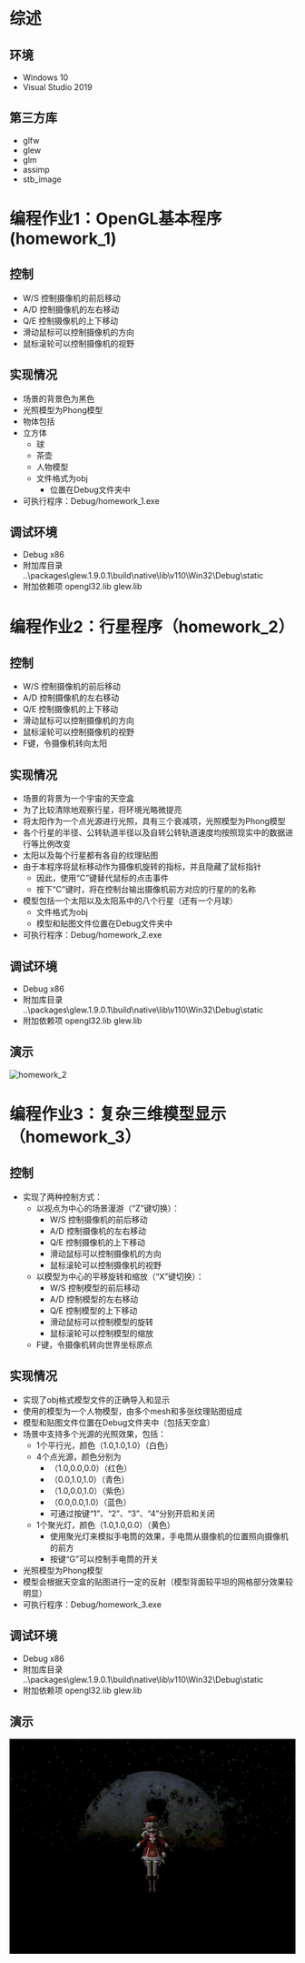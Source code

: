 # 综述

## 环境

* Windows 10
* Visual Studio 2019

## 第三方库

* glfw
* glew
* glm
* assimp
* stb_image

# 编程作业1：OpenGL基本程序 (homework_1)

## 控制

- W/S 控制摄像机的前后移动
- A/D 控制摄像机的左右移动
- Q/E 控制摄像机的上下移动
- 滑动鼠标可以控制摄像机的方向
- 鼠标滚轮可以控制摄像机的视野

## 实现情况

- 场景的背景色为黑色
- 光照模型为Phong模型
- 物体包括
- 立方体
  - 球
  - 茶壶
  - 人物模型
  - 文件格式为obj
    - 位置在Debug文件夹中
- 可执行程序：Debug/homework_1.exe

## 调试环境

* Debug x86
* 附加库目录 ..\packages\glew.1.9.0.1\build\native\lib\v110\Win32\Debug\static
* 附加依赖项  opengl32.lib  glew.lib


# 编程作业2：行星程序（homework_2）

## 控制

- W/S 控制摄像机的前后移动
- A/D 控制摄像机的左右移动
- Q/E 控制摄像机的上下移动
- 滑动鼠标可以控制摄像机的方向
- 鼠标滚轮可以控制摄像机的视野
- F键，令摄像机转向太阳

## 实现情况

* 场景的背景为一个宇宙的天空盒
* 为了比较清除地观察行星，将环境光略微提亮
* 将太阳作为一个点光源进行光照，具有三个衰减项，光照模型为Phong模型
* 各个行星的半径、公转轨道半径以及自转公转轨道速度均按照现实中的数据进行等比例改变
* 太阳以及每个行星都有各自的纹理贴图
* 由于本程序将鼠标移动作为摄像机旋转的指标，并且隐藏了鼠标指针
  * 因此，使用“C”键替代鼠标的点击事件
  * 按下“C”键时，将在控制台输出摄像机前方对应的行星的的名称
* 模型包括一个太阳以及太阳系中的八个行星（还有一个月球）
  * 文件格式为obj
  * 模型和贴图文件位置在Debug文件夹中
* 可执行程序：Debug/homework_2.exe

## 调试环境

* Debug x86
* 附加库目录 ..\packages\glew.1.9.0.1\build\native\lib\v110\Win32\Debug\static
* 附加依赖项  opengl32.lib  glew.lib

## 演示

![homework_2](homework_2.gif)

# 编程作业3：复杂三维模型显示（homework_3）

## 控制

- 实现了两种控制方式：
  - 以视点为中心的场景漫游（“Z”键切换）：
    - W/S 控制摄像机的前后移动
    - A/D 控制摄像机的左右移动
    - Q/E 控制摄像机的上下移动
    - 滑动鼠标可以控制摄像机的方向
    - 鼠标滚轮可以控制摄像机的视野
  - 以模型为中心的平移旋转和缩放（“X”键切换）：
    - W/S 控制模型的前后移动
    - A/D 控制模型的左右移动
    - Q/E 控制模型的上下移动
    - 滑动鼠标可以控制模型的旋转
    - 鼠标滚轮可以控制模型的缩放
  - F键，令摄像机转向世界坐标原点

## 实现情况

* 实现了obj格式模型文件的正确导入和显示
* 使用的模型为一个人物模型，由多个mesh和多张纹理贴图组成
* 模型和贴图文件位置在Debug文件夹中（包括天空盒）
* 场景中支持多个光源的光照效果，包括：
  * 1个平行光，颜色（1.0,1.0,1.0）（白色）
  * 4个点光源，颜色分别为
    * （1.0,0.0,0.0）（红色）
    * （0.0,1.0,1.0）（青色）
    * （1.0,0.0,1.0）（紫色）
    * （0.0,0.0,1.0）（蓝色）
    * 可通过按键“1”、“2”、“3”、“4”分别开启和关闭
  * 1个聚光灯，颜色（1.0,1.0,0.0）（黄色）
    * 使用聚光灯来模拟手电筒的效果，手电筒从摄像机的位置照向摄像机的前方
    * 按键“G”可以控制手电筒的开关
* 光照模型为Phong模型
* 模型会根据天空盒的贴图进行一定的反射（模型背面较平坦的网格部分效果较明显）
* 可执行程序：Debug/homework_3.exe

## 调试环境

* Debug x86
* 附加库目录 ..\packages\glew.1.9.0.1\build\native\lib\v110\Win32\Debug\static
* 附加依赖项  opengl32.lib  glew.lib

## 演示

![homework_3](homework_3.gif)